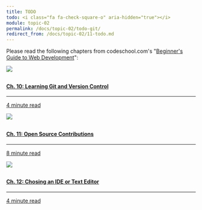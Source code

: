 ```yaml
---
title: TODO
todo: <i class="fa fa-check-square-o" aria-hidden="true"></i>
module: topic-02
permalink: /docs/topic-02/todo-git/
redirect_from: /docs/topic-02/11-todo.md
---
```


Please read the following chapters from codeschool.com's "[Beginner's Guide to Web Development](https://www.codeschool.com/beginners-guide-to-web-development)":

<div class="row text-center">
    <div class="col-lg-4">
        <div class="bs-component">
          <div class="list-group">
              <a href="https://www.codeschool.com/beginners-guide-to-web-development/learning-git-and-version-control" class="list-group-item">
                <img src="../img/hw-icon-codeschool-ch10.svg" style="max-height: 100px; margin: auto; margin-bottom: 10px;" />
                  <h4 class="list-group-item-heading">Ch. 10: Learning Git and Version Control</h4>
                  <hr>
                  <p class="list-group-item-text"><i class="fa fa-clock-o" aria-hidden="true"></i> 4 minute read</p>
              </a>
            </div>
        </div>
    </div>
    <div class="col-lg-4">
        <div class="bs-component">
          <div class="list-group">
              <a href="https://www.codeschool.com/beginners-guide-to-web-development/open-source-contributions" class="list-group-item">
                <img src="../img/hw-icon-codeschool-ch11.svg" style="max-height: 100px; margin: auto; margin-bottom: 10px;" />
                  <h4 class="list-group-item-heading">Ch. 11: Open Source Contributions</h4>
                  <hr>
                  <p class="list-group-item-text"><i class="fa fa-clock-o" aria-hidden="true"></i> 8 minute read</p>
              </a>
            </div>
        </div>
    </div>
    <div class="col-lg-4">
        <div class="bs-component">
          <div class="list-group">
              <a href="https://www.codeschool.com/beginners-guide-to-web-development/choosing-an-ide-or-text-editor" class="list-group-item">
                <img src="../img/hw-icon-codeschool-ch12.svg" style="max-height: 100px; margin: auto; margin-bottom: 10px;" />
                <h4 class="list-group-item-heading">Ch. 12: Chosing an IDE or Text Editor</h4>
                <hr>
                <p class="list-group-item-text"><i class="fa fa-clock-o" aria-hidden="true"></i> 4 minute read</p>
              </a>
          </div>
        </div>
      </div>
</div>
